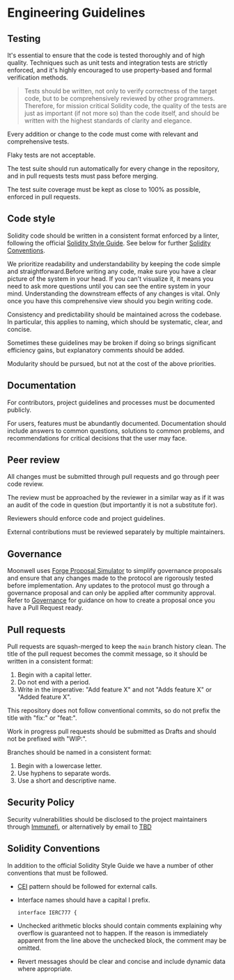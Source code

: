 # Engineering Guidelines

## Testing

It's essential to ensure that the code is tested thoroughly and of high quality.
Techniques such as unit tests and integration tests are strictly enforced, and
it's highly encouraged to use property-based and formal verification methods.

> Tests should be written, not only to verify correctness of the target code,
> but to be comprehensively reviewed by other programmers. Therefore, for
> mission critical Solidity code, the quality of the tests are just as important
> (if not more so) than the code itself, and should be written with the highest
> standards of clarity and elegance.

Every addition or change to the code must come with relevant and comprehensive
tests.

Flaky tests are not acceptable.

The test suite should run automatically for every change in the repository, and
in pull requests tests must pass before merging.

The test suite coverage must be kept as close to 100% as possible, enforced in
pull requests.

## Code style

Solidity code should be written in a consistent format enforced by a linter,
following the official
[Solidity Style Guide](https://docs.soliditylang.org/en/latest/style-guide.html).
See below for further [Solidity Conventions](#solidity-conventions).

We prioritize readability and understandability by keeping the code simple and
straightforward.Before writing any code, make sure you have a clear picture of
the system in your head. If you can't visualize it, it means you need to ask
more questions until you can see the entire system in your mind. Understanding
the downstream effects of any changes is vital. Only once you have this
comprehensive view should you begin writing code.

Consistency and predictability should be maintained across the codebase. In
particular, this applies to naming, which should be systematic, clear, and
concise.

Sometimes these guidelines may be broken if doing so brings significant
efficiency gains, but explanatory comments should be added.

Modularity should be pursued, but not at the cost of the above priorities.

## Documentation

For contributors, project guidelines and processes must be documented publicly.

For users, features must be abundantly documented. Documentation should include
answers to common questions, solutions to common problems, and recommendations
for critical decisions that the user may face.

## Peer review

All changes must be submitted through pull requests and go through peer code
review.

The review must be approached by the reviewer in a similar way as if it was an
audit of the code in question (but importantly it is not a substitute for).

Reviewers should enforce code and project guidelines.

External contributions must be reviewed separately by multiple maintainers.

## Governance

Moonwell uses
[Forge Proposal Simulator](https://github.com/solidity-labs-io/forge-proposal-simulator/)
to simplify governance proposals and ensure that any changes made to the
protocol are rigorously tested before implementation. Any updates to the
protocol must go through a governance proposal and can only be applied after
community approval. Refer to [Governance](./governance/README.md) for guidance
on how to create a proposal once you have a Pull Request ready.

## Pull requests

Pull requests are squash-merged to keep the `main` branch history clean. The
title of the pull request becomes the commit message, so it should be written in
a consistent format:

1. Begin with a capital letter.
2. Do not end with a period.
3. Write in the imperative: "Add feature X" and not "Adds feature X" or "Added
   feature X".

This repository does not follow conventional commits, so do not prefix the title
with "fix:" or "feat:".

Work in progress pull requests should be submitted as Drafts and should not be
prefixed with "WIP:".

Branches should be named in a consistent format:

1. Begin with a lowercase letter.
2. Use hyphens to separate words.
3. Use a short and descriptive name.

## Security Policy

Security vulnerabilities should be disclosed to the project maintainers through
[Immunefi](https://immunefi.com/bounty/moonwell/), or alternatively by email to
[TBD]()

## Solidity Conventions

In addition to the official Solidity Style Guide we have a number of other
conventions that must be followed.

- [CEI](https://fravoll.github.io/solidity-patterns/checks_effects_interactions.html)
  pattern should be followed for external calls.

- Interface names should have a capital I prefix.

  ```solidity
  interface IERC777 {
  ```

- Unchecked arithmetic blocks should contain comments explaining why overflow is
  guaranteed not to happen. If the reason is immediately apparent from the line
  above the unchecked block, the comment may be omitted.

- Revert messages should be clear and concise and include dynamic data where
  appropriate.
